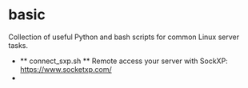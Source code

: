 # basic

Collection of useful Python and bash scripts for common Linux server tasks.

- ** connect_sxp.sh ** Remote access your server with SockXP: https://www.socketxp.com/
- 
